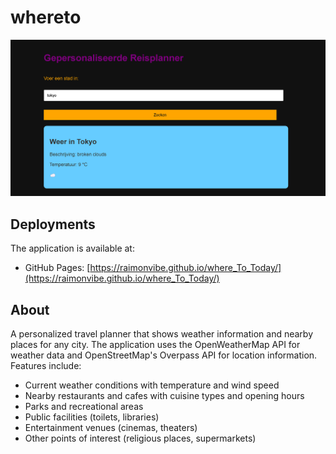 # whereto

![Project Screenshot](./whereto-screenshot.png)

## Deployments

The application is available at:

- GitHub Pages: [https://raimonvibe.github.io/where_To_Today/](https://raimonvibe.github.io/where_To_Today/)  

## About
A personalized travel planner that shows weather information and nearby places for any city. The application uses the OpenWeatherMap API for weather data and OpenStreetMap's Overpass API for location information. Features include:

- Current weather conditions with temperature and wind speed
- Nearby restaurants and cafes with cuisine types and opening hours
- Parks and recreational areas
- Public facilities (toilets, libraries)
- Entertainment venues (cinemas, theaters)
- Other points of interest (religious places, supermarkets)

